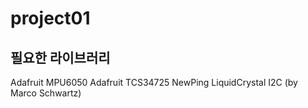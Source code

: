 # project01

## 필요한 라이브러리

Adafruit MPU6050
Adafruit TCS34725
NewPing
LiquidCrystal I2C (by Marco Schwartz)
